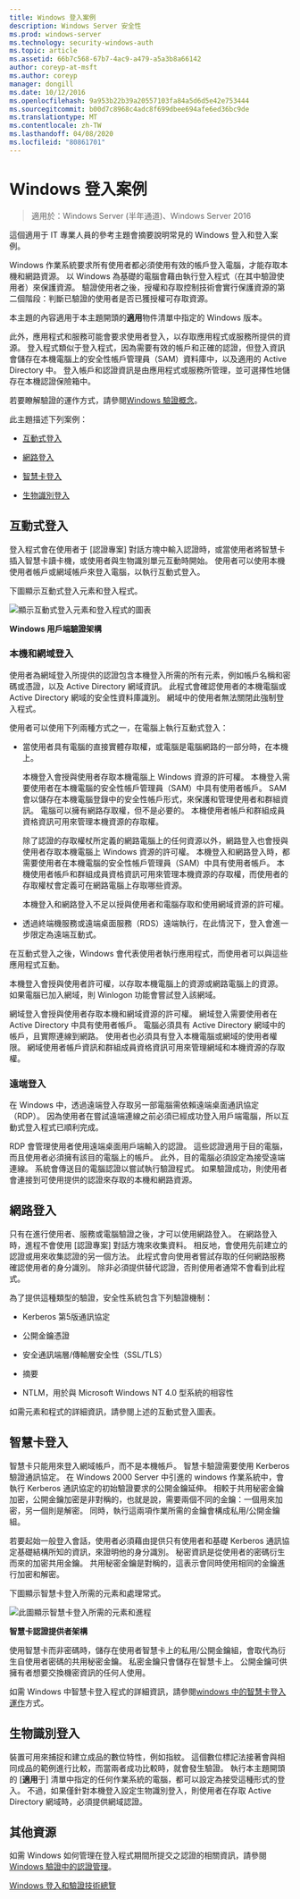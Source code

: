```yaml
---
title: Windows 登入案例
description: Windows Server 安全性
ms.prod: windows-server
ms.technology: security-windows-auth
ms.topic: article
ms.assetid: 66b7c568-67b7-4ac9-a479-a5a3b8a66142
author: coreyp-at-msft
ms.author: coreyp
manager: dongill
ms.date: 10/12/2016
ms.openlocfilehash: 9a953b22b39a20557103fa84a5d6d5e42e753444
ms.sourcegitcommit: b00d7c8968c4adc8f699dbee694afe6ed36bc9de
ms.translationtype: MT
ms.contentlocale: zh-TW
ms.lasthandoff: 04/08/2020
ms.locfileid: "80861701"
---
```

# <a name="windows-logon-scenarios"></a>Windows 登入案例

>適用於：Windows Server (半年通道)、Windows Server 2016

這個適用于 IT 專業人員的參考主題會摘要說明常見的 Windows 登入和登入案例。

Windows 作業系統要求所有使用者都必須使用有效的帳戶登入電腦，才能存取本機和網路資源。 以 Windows 為基礎的電腦會藉由執行登入程式（在其中驗證使用者）來保護資源。 驗證使用者之後，授權和存取控制技術會實行保護資源的第二個階段：判斷已驗證的使用者是否已獲授權可存取資源。

本主題的內容適用于本主題開頭的**適用**物件清單中指定的 Windows 版本。

此外，應用程式和服務可能會要求使用者登入，以存取應用程式或服務所提供的資源。 登入程式類似于登入程式，因為需要有效的帳戶和正確的認證，但登入資訊會儲存在本機電腦上的安全性帳戶管理員（SAM）資料庫中，以及適用的 Active Directory 中。 登入帳戶和認證資訊是由應用程式或服務所管理，並可選擇性地儲存在本機認證保險箱中。

若要瞭解驗證的運作方式，請參閱[Windows 驗證概念](windows-authentication-concepts.md)。

此主題描述下列案例：

-   [互動式登入](#BKMK_InteractiveLogon)

-   [網路登入](#BKMK_NetworkLogon)

-   [智慧卡登入](#BKMK_SmartCardLogon)

-   [生物識別登入](#BKMK_BioLogon)

## <a name="interactive-logon"></a><a name="BKMK_InteractiveLogon"></a>互動式登入
登入程式會在使用者于 [認證專案] 對話方塊中輸入認證時，或當使用者將智慧卡插入智慧卡讀卡機，或使用者與生物識別單元互動時開始。 使用者可以使用本機使用者帳戶或網域帳戶來登入電腦，以執行互動式登入。

下圖顯示互動式登入元素和登入程式。

![顯示互動式登入元素和登入程式的圖表](../media/windows-logon-scenarios/AuthN_LSA_Architecture_Client.gif)

**Windows 用戶端驗證架構**

### <a name="local-and-domain-logon"></a><a name="BKMK_LocaDomainLogon"></a>本機和網域登入
使用者為網域登入所提供的認證包含本機登入所需的所有元素，例如帳戶名稱和密碼或憑證，以及 Active Directory 網域資訊。 此程式會確認使用者的本機電腦或 Active Directory 網域的安全性資料庫識別。 網域中的使用者無法關閉此強制登入程式。

使用者可以使用下列兩種方式之一，在電腦上執行互動式登入：

-   當使用者具有電腦的直接實體存取權，或電腦是電腦網路的一部分時，在本機上。

    本機登入會授與使用者存取本機電腦上 Windows 資源的許可權。 本機登入需要使用者在本機電腦的安全性帳戶管理員（SAM）中具有使用者帳戶。 SAM 會以儲存在本機電腦登錄中的安全性帳戶形式，來保護和管理使用者和群組資訊。 電腦可以擁有網路存取權，但不是必要的。 本機使用者帳戶和群組成員資格資訊可用來管理本機資源的存取權。

    除了認證的存取權杖所定義的網路電腦上的任何資源以外，網路登入也會授與使用者存取本機電腦上 Windows 資源的許可權。 本機登入和網路登入時，都需要使用者在本機電腦的安全性帳戶管理員（SAM）中具有使用者帳戶。 本機使用者帳戶和群組成員資格資訊可用來管理本機資源的存取權，而使用者的存取權杖會定義可在網路電腦上存取哪些資源。

    本機登入和網路登入不足以授與使用者和電腦存取和使用網域資源的許可權。

-   透過終端機服務或遠端桌面服務（RDS）遠端執行，在此情況下，登入會進一步限定為遠端互動式。

在互動式登入之後，Windows 會代表使用者執行應用程式，而使用者可以與這些應用程式互動。

本機登入會授與使用者許可權，以存取本機電腦上的資源或網路電腦上的資源。 如果電腦已加入網域，則 Winlogon 功能會嘗試登入該網域。

網域登入會授與使用者存取本機和網域資源的許可權。 網域登入需要使用者在 Active Directory 中具有使用者帳戶。 電腦必須具有 Active Directory 網域中的帳戶，且實際連線到網路。 使用者也必須具有登入本機電腦或網域的使用者權限。 網域使用者帳戶資訊和群組成員資格資訊可用來管理網域和本機資源的存取權。

### <a name="remote-logon"></a><a name="BKMK_RemoteLogon"></a>遠端登入
在 Windows 中，透過遠端登入存取另一部電腦需依賴遠端桌面通訊協定（RDP）。 因為使用者在嘗試遠端連線之前必須已經成功登入用戶端電腦，所以互動式登入程式已順利完成。

RDP 會管理使用者使用遠端桌面用戶端輸入的認證。 這些認證適用于目的電腦，而且使用者必須擁有該目的電腦上的帳戶。 此外，目的電腦必須設定為接受遠端連線。 系統會傳送目的電腦認證以嘗試執行驗證程式。 如果驗證成功，則使用者會連接到可使用提供的認證來存取的本機和網路資源。

## <a name="network-logon"></a><a name="BKMK_NetworkLogon"></a>網路登入
只有在進行使用者、服務或電腦驗證之後，才可以使用網路登入。 在網路登入時，進程不會使用 [認證專案] 對話方塊來收集資料。 相反地，會使用先前建立的認證或用來收集認證的另一個方法。 此程式會向使用者嘗試存取的任何網路服務確認使用者的身分識別。 除非必須提供替代認證，否則使用者通常不會看到此程式。

為了提供這種類型的驗證，安全性系統包含下列驗證機制：

-   Kerberos 第5版通訊協定

-   公開金鑰憑證

-   安全通訊端層/傳輸層安全性（SSL/TLS）

-   摘要

-   NTLM，用於與 Microsoft Windows NT 4.0 型系統的相容性

如需元素和程式的詳細資訊，請參閱上述的互動式登入圖表。

## <a name="smart-card-logon"></a><a name="BKMK_SmartCardLogon"></a>智慧卡登入
智慧卡只能用來登入網域帳戶，而不是本機帳戶。 智慧卡驗證需要使用 Kerberos 驗證通訊協定。 在 Windows 2000 Server 中引進的 windows 作業系統中，會執行 Kerberos 通訊協定的初始驗證要求的公開金鑰延伸。 相較于共用秘密金鑰加密，公開金鑰加密是非對稱的，也就是說，需要兩個不同的金鑰：一個用來加密，另一個則是解密。 同時，執行這兩項作業所需的金鑰會構成私用/公開金鑰組。

若要起始一般登入會話，使用者必須藉由提供只有使用者和基礎 Kerberos 通訊協定基礎結構所知的資訊，來證明他的身分識別。 秘密資訊是從使用者的密碼衍生而來的加密共用金鑰。 共用秘密金鑰是對稱的，這表示會同時使用相同的金鑰進行加密和解密。

下圖顯示智慧卡登入所需的元素和處理常式。

![此圖顯示智慧卡登入所需的元素和進程](../media/windows-logon-scenarios/SmartCardCredArchitecture.gif)

**智慧卡認證提供者架構**

使用智慧卡而非密碼時，儲存在使用者智慧卡上的私用/公開金鑰組，會取代為衍生自使用者密碼的共用秘密金鑰。 私密金鑰只會儲存在智慧卡上。 公開金鑰可供擁有者想要交換機密資訊的任何人使用。

如需 Windows 中智慧卡登入程式的詳細資訊，請參閱[windows 中的智慧卡登入運作](https://technet.microsoft.com/library/ff404285.aspx)方式。

## <a name="biometric-logon"></a><a name="BKMK_BioLogon"></a>生物識別登入
裝置可用來捕捉和建立成品的數位特性，例如指紋。 這個數位標記法接著會與相同成品的範例進行比較，而當兩者成功比較時，就會發生驗證。 執行本主題開頭的 [**適用**于] 清單中指定的任何作業系統的電腦，都可以設定為接受這種形式的登入。 不過，如果僅針對本機登入設定生物識別登入，則使用者在存取 Active Directory 網域時，必須提供網域認證。

## <a name="additional-resources"></a>其他資源
如需 Windows 如何管理在登入程式期間所提交之認證的相關資訊，請參閱[Windows 驗證中的認證管理](https://technet.microsoft.com/library/dn169014.aspx)。

[Windows 登入和驗證技術總覽](https://technet.microsoft.com/library/dn169029.aspx)


